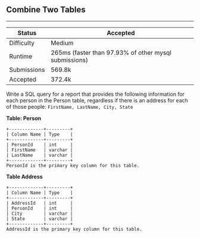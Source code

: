 ## Combine Two Tables
---------
| Status | Accepted |
| --- | --- |
| Difficulty | Medium |
| Runtime | 265ms (faster than 97.93% of other mysql submissions) |
| Submissions | 569.8k |
| Accepted | 372.4k |

Write a SQL query for a report that provides the following information for each person in the Person table, regardless if there is an address for each of those people:
`FirstName, LastName, City, State`

**Table: Person**
```
+-------------+---------+
| Column Name | Type    |
+-------------+---------+
| PersonId    | int     |
| FirstName   | varchar |
| LastName    | varchar |
+-------------+---------+
PersonId is the primary key column for this table.
```

**Table Address**
```
+-------------+---------+
| Column Name | Type    |
+-------------+---------+
| AddressId   | int     |
| PersonId    | int     |
| City        | varchar |
| State       | varchar |
+-------------+---------+
AddressId is the primary key column for this table.
```
